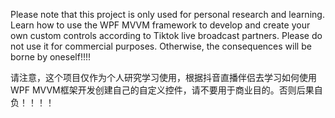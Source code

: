 Please note that this project is only used for personal research and learning. 
Learn how to use the WPF MVVM framework to develop and create your own custom controls according to Tiktok live broadcast partners.
Please do not use it for commercial purposes. Otherwise, the consequences will be borne by oneself!!!!

请注意，这个项目仅作为个人研究学习使用，根据抖音直播伴侣去学习如何使用WPF MVVM框架开发创建自己的自定义控件，请不要用于商业目的。否则后果自负！！！！
